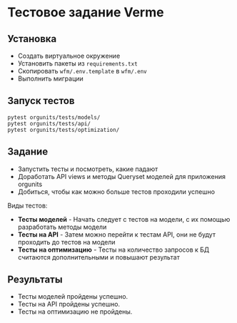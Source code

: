 # Тестовое задание Verme

## Установка
* Создать виртуальное окружение
* Установить пакеты из `requirements.txt`
* Скопировать `wfm/.env.template` в `wfm/.env`
* Выполнить миграции 

## Запуск тестов
```
pytest orgunits/tests/models/
pytest orgunits/tests/api/
pytest orgunits/tests/optimization/
```

## Задание
* Запустить тесты и посмотреть, какие падают
* Доработать API views и методы Queryset моделей для приложения orgunits
* Добиться, чтобы как можно больше тестов проходили успешно

Виды тестов:
* **Тесты моделей** - Начать следует с тестов на модели, 
с их помощью разработать методы модели
* **Тесты на API** - Затем можно перейти к тестам API, 
они не будут проходить до тестов на модели
* **Тесты на оптимизацию** - Тесты на количество запросов 
к БД считаются дополнительными и повышают результат

## Результаты
* Тесты моделей пройдены успешно.
* Тесты на API пройдены успешно.
* Тесты на оптимизацию не пройдены.
